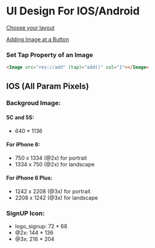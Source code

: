 # UI Design For IOS/Android

[Choose your layout](https://docs.nativescript.org/angular/code-samples/ui/layouts.html)

[Adding Image at a Button](http://stackoverflow.com/questions/37577343/attribute-property-binding-for-background-image-url-in-angular-2)


### Set Tap Property of an Image
```html
<Image src="res://add" (tap)="add()" col="1"></Image>
```

## IOS (All Param Pixels)

### Backgroud Image:

#### 5C and 5S:
- 640 * 1136

#### For iPhone 6:
- 750 x 1334 (@2x) for portrait
- 1334 x 750 (@2x) for landscape

#### For iPhone 6 Plus:
- 1242 x 2208 (@3x) for portrait
- 2208 x 1242 (@3x) for landscape


### SignUP Icon:
- logo_signup: 72 * 68
- @2x: 144 * 136
- @3x: 216 * 204